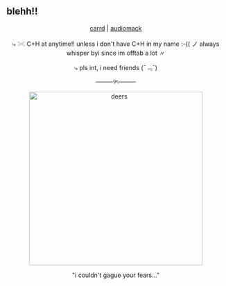 ## blehh!!
<p align="center">
  <a href="https://deeryvos.carrd.co/">carrd</a> |
  <a href="https://audiomack.com/healingsoul690/likes">audiomack</a>
</p>
<p align="center">
⤷ 𓏵 C+H at anytime!! unless i don't have C+H in my name :-(( ノ always whisper byi since im offtab a lot 〃
</p>
<p align="center">
⤷ pls int, i need friends (ˉ﹃ˉ)
</p>
<p align="center">
────୨ৎ────
</p>
<p align="center">
  <img src="https://i.pinimg.com/736x/ab/b6/d2/abb6d202b98762afc92d5b0aee1af81c.jpg" alt="deers" width="400"/>
</p>
<p align="center">
  "i couldn't gague your fears..."
</p>
